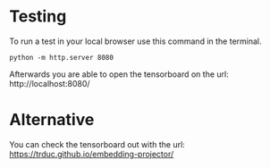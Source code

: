 # Testing
To run a test in your local browser use this command in the terminal.

`python -m http.server 8080`

Afterwards you are able to open the tensorboard on the url:
http://localhost:8080/

# Alternative
You can check the tensorboard out with the url:
https://trduc.github.io/embedding-projector/